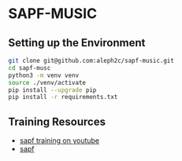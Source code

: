 # SAPF-MUSIC

## Setting up the Environment

```bash
git clone git@github.com:aleph2c/sapf-music.git
cd sapf-musc
python3 -m venv venv
source ./venv/activate
pip install --upgrade pip
pip install -r requirements.txt
```

## Training Resources

- [sapf training on youtube](https://www.youtube.com/watch?v=FY2WYXOdXoM)
- [sapf](https://github.com/lfnoise/sapf)

